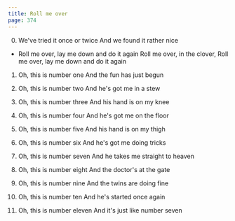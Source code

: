 ```yaml
---
title: Roll me over
page: 374
---  
```


0. We've tried it once or twice
And we found it rather nice

- Roll me over, lay me down and do it again
Roll me over, in the clover,
Roll me over, lay me down and do it again

1. Oh, this is number one
And the fun has just begun

2. Oh, this is number two
And he's got me in a stew

3. Oh, this is number three
And his hand is on my knee

4. Oh, this is number four
And he's got me on the floor

5. Oh, this is number five
And his hand is on my thigh

6. Oh, this is number six
And he's got me doing tricks

7. Oh, this is number seven
And he takes me straight to heaven

8. Oh, this is number eight
And the doctor's at the gate

9. Oh, this is number nine
And the twins are doing fine

10. Oh, this is number ten
And he's started once again

11. Oh, this is number eleven
And it's just like number seven